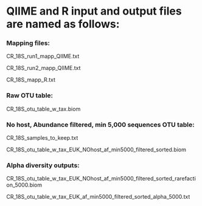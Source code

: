 # QIIME and R input and output files are named as follows:

### Mapping files:
CR_18S_run1_mapp_QIIME.txt

CR_18S_run2_mapp_QIIME.txt

CR_18S_mapp_R.txt


### Raw OTU table:
CR_18S_otu_table_w_tax.biom

### No host, Abundance filtered, min 5,000 sequences OTU table:
CR_18S_samples_to_keep.txt

CR_18S_otu_table_w_tax_EUK_NOhost_af_min5000_filtered_sorted.biom


### Alpha diversity outputs:
CR_18S_otu_table_w_tax_EUK_NOhost_af_min5000_filtered_sorted_rarefaction_5000.biom

CR_18S_otu_table_w_tax_EUK_af_min5000_filtered_sorted_alpha_5000.txt
